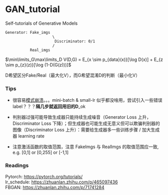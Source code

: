 # GAN_tutorial
Self-tutorials of Generative Models

```
Generator: Fake_imgs
                     \
                      Discriminator: 0/1
                     /
           Real_imgs
```

$\min\limits_G\max\limits_D V(D,G) = E_{x \sim p_{data}(x)}[\log D(x)] + E_{z \sim p_{z}(z)}[\log (1-D(G(z)))]$



D希望区分Fake/Real（最大化V），而G希望混淆D的判断（最小化V）


### Tips

* 很容易[模式崩溃](https://aiden.nibali.org/blog/2017-01-18-mode-collapse-gans/)。。。mini-batch & small-lr 似乎都没啥用，尝试引入一些错误label？？？**隔几步就返回用旧的D**_ok

* 判别器过强可能导致生成器只能持续生成噪音（Generator Loss 上升，Discriminator Loss 下降）；但生成器也可能生成无意义但可以欺骗判别器的图像（Discriminator Loss 上升）：需要给生成器多一些训练步骤 / 加大生成器 learning rate

* 注意激活函数的取值范围，注意 FakeImgs 与 RealImgs 的取值范围应一致, e.g. [0,1] or [0,255] or [-1,1]




### Readings

Pytorch: https://pytorch.org/tutorials/    
lr_schedule: https://zhuanlan.zhihu.com/p/465097436   
FBGAN: https://zhuanlan.zhihu.com/p/71741284     







